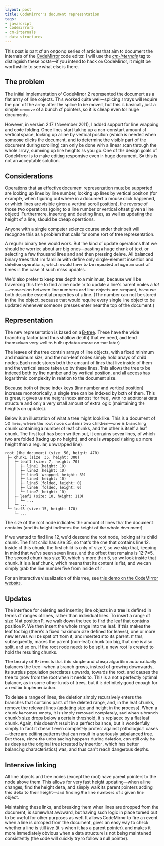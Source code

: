 ```yaml
---
layout: post
title: CodeMirror's document representation
tags:
- javascript
- codemirror5
- cm-internals
- data structures
---
```


This post is part of an ongoing series of articles that aim to
document the internals of the [CodeMirror][cm] code editor. I will use
the [*cm-internals*][tag] tag to distinguish these posts—if you intend to
hack on CodeMirror, it might be worthwhile to see what else is there.

[cm]: http://codemirror.net
[tag]: ./#cm-internals

## The problem

The initial implementation of CodeMirror 2 represented the document as
a flat array of line objects. This worked quite well—splicing arrays
will require the part of the array after the splice to be moved, but
this is basically just a simple `memmove` of a bunch of pointers, so
it is cheap even for huge documents.

However, in version 2.17 (November 2011), I added support for line
wrapping and code folding. Once lines start taking up a non-constant
amount of vertical space, looking up a line by vertical position
(which is needed when someone clicks the document, and to determine
the visible part of the document during scrolling) can only be done
with a linear scan through the whole array, summing up line heights as
you go. One of the design goals of CodeMirror is to make editing
responsive even in huge document. So this is not an acceptable
solution.

## Considerations

Operations that an effective document representation must be supported
are looking up lines by line number, looking up lines by vertical
position (for example, when figuring out where in a document a mouse
click happened, or which lines are visible given a vertical scroll
position), the reverse of those two operations (going to a line number
or vertical offset given a line object). Furthermore, inserting and
deleting lines, as well as updating the height of a line, should be
cheap operations.

Anyone with a single computer science course under their belt will
recognize this as a problem that calls for some sort of tree
representation.

A regular binary tree would work. But the kind of update operations
that we should be worried about are big ones—pasting a huge chunk of
text, or selecting a few thousand lines and and then pressing delete.
All balanced binary trees that I'm familiar with define only
single-element insertion and deletion operations, which would have to
be repeated a huge amount of times in the case of such mass updates.

We'd also prefer to keep tree depth to a minimum, because we'll be
traversing this tree to find a line node or to update a line's parent
nodes a *lot*—conversion between line numbers and line objects are
rampant, because both describe essential properties of a line. (The
number can not be stored in the line object, because that would
require every single line object to be updated whenever someone
presses enter near the top of the document.)

## Representation

The new representation is based on a [B-tree][btree]. These have the
wide branching factor (and thus shallow depth) that we need, and lend
themselves very well to bulk updates (more on that later).

[btree]: http://en.wikipedia.org/wiki/B-Tree

The leaves of the tree contain arrays of line objects, with a fixed
minimum and maximum size, and the non-leaf nodes simply hold arrays of
child nodes. Each node stores both the amount of lines that live
inside of them and the vertical space taken up by these lines. This
allows the tree to be indexed both by line number and by vertical
position, and all access has logarithmic complexity in relation to the
document size.

Because both of these index keys (line number and vertical position)
increase monotonically, a single tree can be indexed by both of them.
This is great, it gives us the height index almost 'for free', with no
additional data structure and only a very small amount of extra logic
(maintaining the heights on updates).

Below is an illustration of what a tree might look like. This is a
document of 50 lines, where the root node contains two children—one is
branching chunk containing a number of leaf chunks, and the other is
itself a leaf chunk. The first leaf has been written out, it contains
seven lines, of which two are folded (taking up no height), and one is
wrapped (taking up more height than a regular, unwrapped line).

```
root (the document) (size: 50, height: 470)
 ├─ chunk1 (size: 35, height: 300)
 │  ├─ leaf1 (size: 7, height: 70)
 │  │  ├─ line1 (height: 10)
 │  │  ├─ line2 (height: 10)
 │  │  ├─ line3 (wrapped, height: 30)
 │  │  ├─ line4 (height: 10)
 │  │  ├─ line5 (folded, height: 0)
 │  │  ├─ line6 (folded, height: 0)
 │  │  └─ line7 (height: 10)
 │  ├─ leaf2 (size: 10, height: 110) 
 │  │  └─ ...
 │  └─ ...
 └─ leaf3 (size: 15, height: 170)
    └─ ...
```

The size of the root node indicates the amount of lines that the
document contains (and its height indicates the height of the whole
document).

If we wanted to find line 12, we'd descend the root node, looking at
its child chunk. The first child has size 35, so that's the one that
contains line 12. Inside of this chunk, the first child is only of
size 7, so we skip that, keeping in mind that we've seen seven lines,
and the offset that remains is 12-7=5. The second chunk has size 10,
which is more than 5, so we look inside that chunk. It is a leaf
chunk, which means that its content is flat, and we can simply grab
the line number five from inside of it.

For an interactive visualization of this tree, see
[this demo on the CodeMirror website][demo].

[demo]: http://codemirror.net/3/demo/btree.html

## Updates

The interface for deleting and inserting line objects in a tree is
defined in terms of ranges of lines, rather than individual lines. To
insert a range of size N at position P, we walk down the tree to find
the leaf that contains position P. We then insert the whole range into
the leaf. If this makes the leaf too big (there's a fixed maximum size
defined for leaves), one or more new leaves will be split off from it,
and inserted into its parent. If this, subsequently, makes the parent
(non-leaf) chunk too big, that one is also split, and so on. If the
root node needs to be split, a new root is created to hold the
resulting chunks.

The beauty of B-trees is that this simple and cheap algorithm
automatically balances the tree—when a branch grows, instead of
growing downwards, its surplus population percolates upwards, towards
the root, and causes the tree to grow from the root when it needs to.
This is a not a perfectly optimal balance, as in some other kinds of
trees, but it is definitely good enough for an editor implementation.

To delete a range of lines, the deletion simply recursively enters the
branches that contains parts of the deleted range, and, in the leaf
chunks, remove the relevant lines (updating size and height in the
process). When a chunk becomes empty, it is simply removed completely,
and when a branch chunk's size drops below a certain threshold, it is
replaced by a flat leaf chunk. Again, this doesn't result in a perfect
balance, but is wonderfully simply. In fact it doesn't even completely
protect against pathological cases—there are editing patterns that can
result in a seriously unbalanced tree. But those, since the
unbalancing happens during deletion, can still only be as deep as the
original tree (created by insertion, which has better balancing
characteristics) was, and thus can't reach dangerous depths.

## Intensive linking

All line objects and tree nodes (except the root) have parent pointers
to the node above them. This allows for very fast height updating—when
a line changes, find the height delta, and simply walk its parent
pointers adding this delta to their height—and finding the line
numbers of a given line object.

Maintaining these links, and breaking them when lines are dropped from
the document, is somewhat awkward, but having such logic in place
turned out to be useful for other purposes as well. It allows
CodeMirror to fire an event when a line is dropped from the document,
gives an easy way to check whether a line is still *live* (it is when
it has a parent pointer), and makes it more immediately obvious when a
data structure is not being maintained consistently (the code will
quickly try to follow a null pointer).
